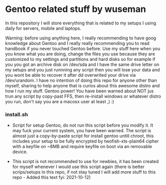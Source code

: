 # Gentoo related stuff by wuseman

In this repository I will store everything that is related to my setups I using daily for servers, mobile and laptops. 

Warning: before using anything here, I really recommending to have goog knowledge about Gentoo and I really really recommending you to read handbook if you never touched Gentoo before. Use my stuff here when you you know what you are doing, change the files you use because they are customized to my settings and partitions and hard disks so for example if you you got an archive disk on /dev/sda and I have the same drive letter on my setups and you just runnning any script then you will lose your data and you wont be able to recover it after dd overwrited your drive via /dev/urandom. I have no intention of doing this repo for anyone other than myself, sharing to help anyone that is curios about this awesome distro and how I run my stuff. Gentoo power! You have been warned about NOT jus trun any script by copy-past FFS, then re-install windows or whatever distro you run, don't say you are a macosx user at least ,) :) 


### install.sh

*   Script for setup Gentoo, do not run this script before you modify it. It may fuck your current system, you have been warned.
   The script is almost just a copy-by-paste script for install gentoo untill chroot, this includes your setup to be fully
   encrypted by twofish-xts-plain64 cipher with a keyfile on ~8MB and require keyfile on boot via an removable device.

*   This script is not recommended to use for newbies, it has been created for myself whenever I would use this script again (there is better scrips/setups in this repo, if not stay tuned I will add more stuff to this repo - Added this text fyi: 2021-10-12) 

